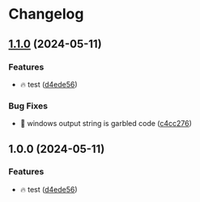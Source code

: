 # Changelog

## [1.1.0](https://github.com/Developer27149/dir-hunter/compare/v1.0.0...v1.1.0) (2024-05-11)


### Features

* :fire: test ([d4ede56](https://github.com/Developer27149/dir-hunter/commit/d4ede568aaf61b417a2b72692c6618f78bbb676d))


### Bug Fixes

* :bug: windows output string is garbled code ([c4cc276](https://github.com/Developer27149/dir-hunter/commit/c4cc27657d0eed0e265e10c0c425f5433dd7bf53))

## 1.0.0 (2024-05-11)


### Features

* :fire: test ([d4ede56](https://github.com/Developer27149/dir-hunter/commit/d4ede568aaf61b417a2b72692c6618f78bbb676d))
